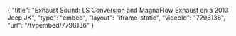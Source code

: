 {
    "title": "Exhaust Sound: LS Conversion and MagnaFlow Exhaust on a 2013 Jeep JK",
    "type": "embed",
    "layout": "iframe-static",
    "videoId": "7798136",
    "url": "\/tvpembed\/7798136"
}